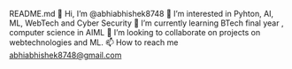 README.md
👋 Hi, I’m @abhiabhishek8748
👀 I’m interested in Pyhton, AI, ML, WebTech and Cyber Security
🌱 I’m currently learning BTech final year , computer science in AIML
💞️ I’m looking to collaborate on projects on webtechnologies and ML.
📫 How to reach me abhiabhishek8748@gmail.com
